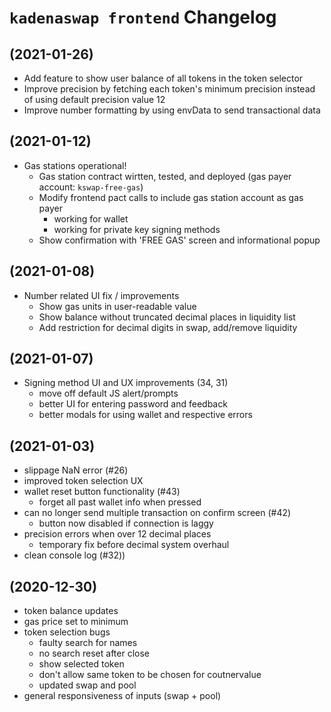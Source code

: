 # `kadenaswap frontend` Changelog

## (2021-01-26)
- Add feature to show user balance of all tokens in the token selector
- Improve precision by fetching each token's minimum precision instead of using default precision value 12
- Improve number formatting by using envData to send transactional data

## (2021-01-12)
- Gas stations operational!
     - Gas station contract wirtten, tested, and deployed (gas payer account: `kswap-free-gas`)
     - Modify frontend pact calls to include gas station account as gas payer
          - working for wallet
          - working for private key signing methods
     - Show confirmation with 'FREE GAS' screen and informational popup

## (2021-01-08)
- Number related UI fix / improvements
     - Show gas units in user-readable value
     - Show balance without truncated decimal places in liquidity list
     - Add restriction for decimal digits in swap, add/remove liquidity

## (2021-01-07)
- Signing method UI and UX improvements (34, 31)
     - move off default JS alert/prompts
     - better UI for entering password and feedback
     - better modals for using wallet and respective errors

## (2021-01-03)
- slippage NaN error (#26)
- improved token selection UX
- wallet reset button functionality (#43)
     - forget all past wallet info when pressed
- can no longer send multiple transaction on confirm screen (#42)
     - button now disabled if connection is laggy
- precision errors when over 12 decimal places
     - temporary fix before decimal system overhaul
- clean console log (#32))


## (2020-12-30)

- token balance updates
- gas price set to minimum
- token selection bugs
   - faulty search for names
   - no search reset after close
   - show selected token
   - don't allow same token to be chosen for coutnervalue
   - updated swap and pool
- general responsiveness of inputs (swap + pool)
